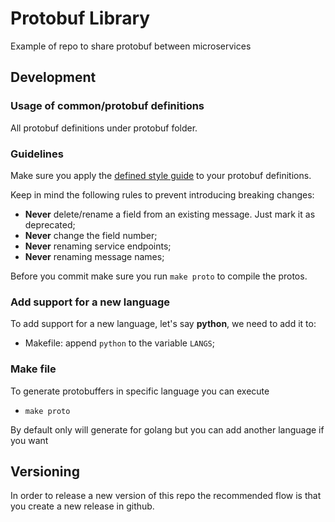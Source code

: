# Protobuf Library

Example of repo to share protobuf between microservices

## Development

### Usage of common/protobuf definitions

All protobuf definitions under protobuf folder.

### Guidelines

Make sure you apply the [defined style guide](https://developers.google.com/protocol-buffers/docs/style)
to your protobuf definitions.

Keep in mind the following rules to prevent introducing breaking changes:

* **Never** delete/rename a field from an existing message. Just mark it as deprecated;
* **Never** change the field number;
* **Never** renaming service endpoints;
* **Never** renaming message names;

Before you commit make sure you run `make proto` to compile the protos.

### Add support for a new language

To add support for a new language, let's say **python**, we need to add it to:

* Makefile: append `python` to the variable `LANGS`;

### Make file

To generate protobuffers in specific language you can execute

- `make proto`

By default only will generate for golang but you can add another language if you want

## Versioning

In order to release a new version of this repo the recommended flow is that you create
a new release in github.
